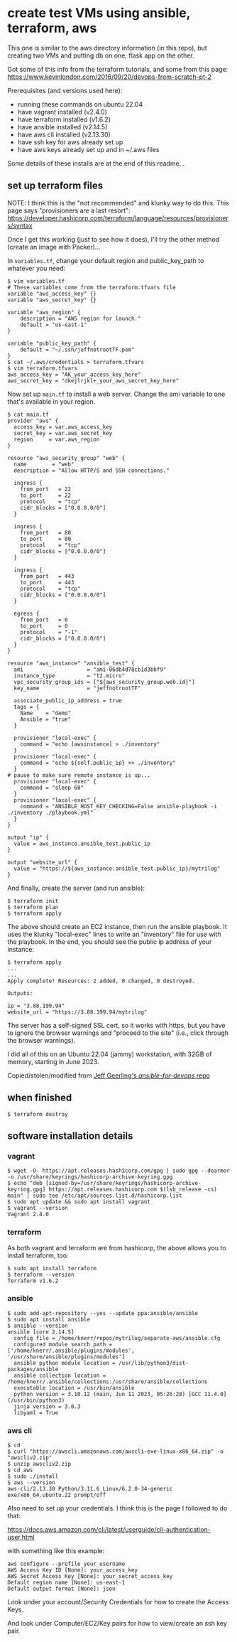 
# create test VMs using ansible, terraform, aws

This one is similar to the aws directory information (in this repo),
but creating two VMs and putting db on one, flask app on the other.

Got some of this info from the terraform tutorials,
and some from this page:
https://www.kevinlondon.com/2016/09/20/devops-from-scratch-pt-2

Prerequisites (and versions used here):
- running these commands on ubuntu 22.04
- have vagrant installed (v2.4.0)
- have terraform installed (v1.6.2)
- have ansible installed (v2.14.5)
- have aws cli installed (v2.13.30)
- have ssh key for aws already set up
- have aws keys already set up and in ~/.aws files

Some details of these installs are at the end of this readme...


## set up terraform files

NOTE: I think this is the "not recommended" and klunky way to do this.
This page says "provisioners are a last resort":
https://developer.hashicorp.com/terraform/language/resources/provisioners/syntax

Once I get this working (just to see how it does), I'll try the
other method (create an image with Packer)...


In `variables.tf`, change your default region and public_key_path to whatever you need:

```
$ vim variables.tf
# These variables come from the terraform.tfvars file
variable "aws_access_key" {}
variable "aws_secret_key" {}

variable "aws_region" {
    description = "AWS region for launch."
    default = "us-east-1"
}

variable "public_key_path" {
    default = "~/.ssh/jeffnotrootTF.pem"
}
$ cat ~/.aws/credentials > terraform.tfvars
$ vim terraform.tfvars
aws_access_key = "AK_your_access_key_here"
aws_secret_key = "dkejlrjkl+_your_aws_secret_key_here"
```

Now set up `main.tf` to install a web server.
Change the ami variable to one that's available in your region.

```
$ cat main.tf
provider "aws" {
  access_key = var.aws_access_key
  secret_key = var.aws_secret_key
  region     = var.aws_region
}

resource "aws_security_group" "web" {
  name        = "web"
  description = "Allow HTTP/S and SSH connections."

  ingress {
    from_port   = 22
    to_port     = 22
    protocol    = "tcp"
    cidr_blocks = ["0.0.0.0/0"]
  }

  ingress {
    from_port   = 80
    to_port     = 80
    protocol    = "tcp"
    cidr_blocks = ["0.0.0.0/0"]
  }

  ingress {
    from_port   = 443
    to_port     = 443
    protocol    = "tcp"
    cidr_blocks = ["0.0.0.0/0"]
  }

  egress {
    from_port   = 0
    to_port     = 0
    protocol    = "-1"
    cidr_blocks = ["0.0.0.0/0"]
  }
}

resource "aws_instance" "ansible_test" {
  ami                    = "ami-06db4d78cb1d3bbf9"
  instance_type          = "t2.micro"
  vpc_security_group_ids = ["${aws_security_group.web.id}"]
  key_name               = "jeffnotrootTF"

  associate_public_ip_address = true
  tags = {
    Name    = "demo"
    Ansible = "true"
  }

  provisioner "local-exec" {
    command = "echo [awsinstance] > ./inventory"
  }
  provisioner "local-exec" {
    command = "echo ${self.public_ip} >> ./inventory"
  }
# pause to make sure remote instance is up...
  provisioner "local-exec" {
    command = "sleep 60"
  }
  provisioner "local-exec" {
    command = "ANSIBLE_HOST_KEY_CHECKING=False ansible-playbook -i ./inventory ./playbook.yml"
  }
}

output "ip" {
  value = aws_instance.ansible_test.public_ip
}

output "website_url" {
  value = "https://${aws_instance.ansible_test.public_ip}/mytrilog"
}
```

And finally, create the server (and run ansible):

```
$ terraform init
$ terraform plan
$ terraform apply
```

The above should create an EC2 instance, then run the ansible playbook.
It uses the klunky "local-exec" lines to write an "inventory" file for
use with the playbook. In the end, you should see the public ip address
of your instance:

```
$ terraform apply
...
...
Apply complete! Resources: 2 added, 0 changed, 0 destroyed.

Outputs:

ip = "3.88.199.94"
website_url = "https://3.88.199.94/mytrilog"
```

The server has a self-signed
SSL cert, so it works with https, but you have to ignore
the browser warnings and "proceed to the site" (i.e., click
through the browser warnings). 

I did all of this on an Ubuntu 22.04 (jammy) workstation, 
with 32GB of memory, starting in June 2023. 

Copied/stolen/modified from 
[Jeff Geerling's *ansible-for-devops* repo](https://github.com/geerlingguy/ansible-for-devops/blob/master/drupal/provisioning/playbook.yml)

## when finished

```
$ terraform destroy
```

## software installation details

### vagrant

```
$ wget -O- https://apt.releases.hashicorp.com/gpg | sudo gpg --dearmor -o /usr/share/keyrings/hashicorp-archive-keyring.gpg
$ echo "deb [signed-by=/usr/share/keyrings/hashicorp-archive-keyring.gpg] https://apt.releases.hashicorp.com $(lsb_release -cs) main" | sudo tee /etc/apt/sources.list.d/hashicorp.list
$ sudo apt update && sudo apt install vagrant
$ vagrant --version
Vagrant 2.4.0
```

### terraform

As both vagrant and terraform are from hashicorp, the above allows you
to install terraform, too:

```
$ sudo apt install terraform
$ terraform --version
Terraform v1.6.2
```

### ansible

```
$ sudo add-apt-repository --yes --update ppa:ansible/ansible
$ sudo apt install ansible
$ ansible --version
ansible [core 2.14.5]
  config file = /home/knerr/repos/mytrilog/separate-aws/ansible.cfg
  configured module search path = ['/home/knerr/.ansible/plugins/modules', '/usr/share/ansible/plugins/modules']
  ansible python module location = /usr/lib/python3/dist-packages/ansible
  ansible collection location = /home/knerr/.ansible/collections:/usr/share/ansible/collections
  executable location = /usr/bin/ansible
  python version = 3.10.12 (main, Jun 11 2023, 05:26:28) [GCC 11.4.0] (/usr/bin/python3)
  jinja version = 3.0.3
  libyaml = True
```

### aws cli

```
$ cd
$ curl "https://awscli.amazonaws.com/awscli-exe-linux-x86_64.zip" -o "awscliv2.zip"
$ unzip awscliv2.zip
$ cd aws
$ sudo ./install
$ aws --version
aws-cli/2.13.30 Python/3.11.6 Linux/6.2.0-34-generic exe/x86_64.ubuntu.22 prompt/off
```

Also need to set up your credentials. I think this is the page
I followed to do that:

https://docs.aws.amazon.com/cli/latest/userguide/cli-authentication-user.html

with something like this example:

```
aws configure --profile your_username
AWS Access Key ID [None]: your_access_key
AWS Secret Access Key [None]: your_secret_access_key
Default region name [None]: us-east-1
Default output format [None]: json
```

Look under your account/Security Credentials for how to create the Access Keys.

And look under Computer/EC2/Key pairs for how to view/create an ssh key pair.
